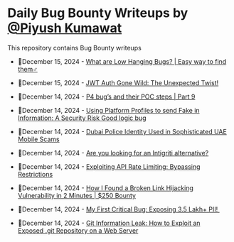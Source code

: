 # Daily Bug Bounty Writeups by [@Piyush Kumawat](https://twitter.com/piyush_supiy) 
This repository contains Bug Bounty writeups

<!-- BLOG-POST-LIST:START -->
 - 💯December 15, 2024 - [What are Low Hanging Bugs? | Easy way to find them️‍♂️](https://medium.com/@kumawatabhijeet2002/what-are-low-hanging-bugs-easy-way-to-find-them-%EF%B8%8F-%EF%B8%8F-399b37b354b7?source=rss------bug_bounty-5) 

 - 💯December 15, 2024 - [JWT Auth Gone Wild: The Unexpected Twist!](https://medium.com/@ProwlSec/jwt-auth-gone-wild-the-unexpected-twist-a0b2ed943225?source=rss------bug_bounty-5) 

 - 💯December 14, 2024 - [P4 bug’s and their POC steps | Part 9](https://osintteam.blog/p4-bugs-and-their-poc-steps-part-9-c1f873227917?source=rss------bug_bounty-5) 

 - 💯December 14, 2024 - [Using Platform Profiles to send Fake in Information: A Security Risk Good logic bug](https://medium.com/@mahdisalhi0500/using-platform-profiles-to-send-fake-in-information-a-security-risk-good-logic-bug-0510d73802b8?source=rss------bug_bounty-5) 

 - 💯December 14, 2024 - [Dubai Police Identity Used in Sophisticated UAE Mobile Scams](https://medium.com/@wiretor/dubai-police-identity-used-in-sophisticated-uae-mobile-scams-36b9d149db17?source=rss------bug_bounty-5) 

 - 💯December 14, 2024 - [Are you looking for an Intigriti alternative?](https://medium.com/@hackrate/are-you-looking-for-an-intigriti-alternative-4128a25888ed?source=rss------bug_bounty-5) 

 - 💯December 14, 2024 - [Exploiting API Rate Limiting: Bypassing Restrictions](https://medium.com/@bootstrapsecurity/exploiting-api-rate-limiting-bypassing-restrictions-c89a1bd61aee?source=rss------bug_bounty-5) 

 - 💯December 14, 2024 - [How I Found a Broken Link Hijacking Vulnerability in 2 Minutes |  $250 Bounty](https://medium.com/@kumawatabhijeet2002/how-i-found-a-broken-link-hijacking-vulnerability-in-2-minutes-250-bounty-0d991eb9c61b?source=rss------bug_bounty-5) 

 - 💯December 14, 2024 - [My First Critical Bug: Exposing 3.5 Lakh+ PII! ️](https://infosecwriteups.com/my-first-critical-bug-exposing-3-5-lakh-pii-%EF%B8%8F-fbad616ddbea?source=rss------bug_bounty-5) 

 - 💯December 14, 2024 - [Git Information Leak: How to Exploit an Exposed .git Repository on a Web Server](https://medium.com/@burhankhansodhar/git-information-leak-how-to-exploit-an-exposed-git-repository-on-a-web-server-ac190ae18928?source=rss------bug_bounty-5) 
<!-- BLOG-POST-LIST:END -->
